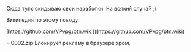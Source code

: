 Сюда тупо скидываю свои наработки.
На всякий случай ;)

Википедия по этому поводу:

[https://github.com/VPvpg/ptn.wiki]([https://github.com/VPvpg/ptn.wiki)

=
0002.zip
Блокирует рекламу в браузере хром.
